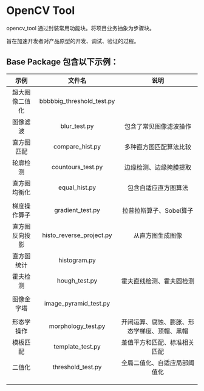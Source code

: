 # OpenCV Tool

opencv_tool 通过封装常用功能块。将项目业务抽象为步骤块。

旨在加速开发者对产品原型的开发、调试、验证的过程。



## Base Package 包含以下示例：

|      示例      |          文件名           |                     说明                     |
| :------------: | :-----------------------: | :------------------------------------------: |
| 超大图像二值化 | bbbbbig_threshold_test.py |                                              |
|    图像滤波    |       blur_test.py        |            包含了常见图像滤波操作            |
|   直方图匹配   |      compare_hist.py      |            多种直方图匹配算法比较            |
|    轮廓检测    |     countours_test.py     |            边缘检测、边缘掩膜提取            |
|  直方图均衡化  |       equal_hist.py       |             包含自适应直方图算法             |
|                |                           |                                              |
|  梯度操作算子  |     gradient_test.py      |           拉普拉斯算子、Sobel算子            |
| 直方图反向投影 | histo_reverse_project.py  |               从直方图生成图像               |
|   直方图统计   |       histogram.py        |                                              |
|    霍夫检测    |       hough_test.py       |           霍夫直线检测、霍夫圆检测           |
|                |                           |                                              |
|   图像金字塔   |   image_pyramid_test.py   |                                              |
|                |                           |                                              |
|   形态学操作   |    morphology_test.py     | 开闭运算、腐蚀、膨胀、形态学梯度、顶帽、黑帽 |
|    模板匹配    |     template_test.py      |         差值平方和匹配、标准相关匹配         |
|     二值化     |     threshold_test.py     |         全局二值化、自适应局部阈值化         |
|                |                           |                                              |
|                |                           |                                              |
|                |                           |                                              |

